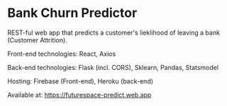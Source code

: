 # Bank Churn Predictor

REST-ful web app that predicts a customer's lieklihood of leaving a bank (Customer Attrition). 

Front-end technologies: React, Axios

Back-end technologies: Flask (incl. CORS), Sklearn, Pandas, Statsmodel

Hosting: Firebase (Front-end), Heroku (back-end)

Available at: https://futurespace-predict.web.app
